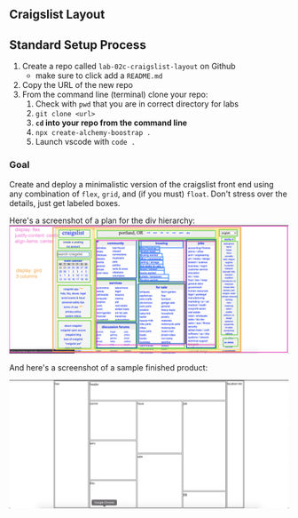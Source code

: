 ## Craigslist Layout

## Standard Setup Process

1. Create a repo called `lab-02c-craigslist-layout` on Github
    - make sure to click add a `README.md`
1. Copy the URL of the new repo
1. From the command line (terminal) clone your repo:
    1. Check with `pwd` that you are in correct directory for labs
    1. `git clone <url>`
    1. **`cd` into your repo from the command line**
    1. `npx create-alchemy-boostrap .`
    1. Launch vscode with `code .`


### Goal

Create and deploy a minimalistic version of the craigslist front end using any combination of `flex`, `grid`, and (if you must) `float`. Don't stress over the details, just get labeled boxes.

Here's a screenshot of a plan for the div hierarchy: 
![](./craiglist-rainbow-hierarchy.png)

And here's a screenshot of a sample finished product:

![](./mock-craigslist.png)